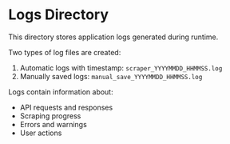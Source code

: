 # Logs Directory

This directory stores application logs generated during runtime.

Two types of log files are created:
1. Automatic logs with timestamp: `scraper_YYYYMMDD_HHMMSS.log`
2. Manually saved logs: `manual_save_YYYYMMDD_HHMMSS.log`

Logs contain information about:
- API requests and responses
- Scraping progress
- Errors and warnings
- User actions
